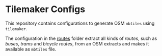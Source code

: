 # Tilemaker Configs

This repository contains configurations to generate OSM `mbtiles` using `tilemaker`.

The configuration in the [routes](./routes/) folder extract all kinds of _routes_, such as _buses_, _trams_ and _bicycle routes_, from an OSM extracts and makes it available as `mbtiles` file.
